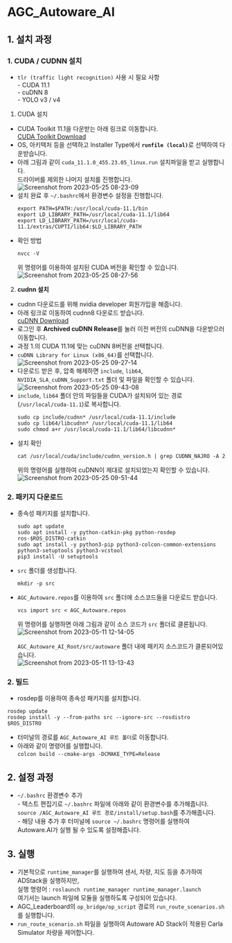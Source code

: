 # AGC_Autoware_AI  
## <b>1. 설치 과정</b>
### <b>1. CUDA / CUDNN 설치</b>  
- `tlr (traffic light recognition)` 사용 시 필요 사항  
<t> - CUDA 11.1  
<t> - cuDNN 8  
<t> - YOLO v3 / v4  

1. CUDA 설치
- CUDA Toolkit 11.1을 다운받는 아래 링크로 이동합니다.  
[CUDA Toolkit Download](https://developer.nvidia.com/cuda-11.1.0-download-archive)
- OS, 아키텍처 등을 선택하고 Installer Type에서 <b>`runfile (local)`</b>로 선택하여 다운받습니다.  
- 아래 그림과 같이 `cuda_11.1.0_455.23.05_linux.run` 설치파일을 받고 실행합니다.  
드라이버를 제외한 나머지 설치를 진행합니다.  
![Screenshot from 2023-05-25 08-23-09](https://github.com/jswoo0615/jswoo0615.github.io/assets/128343128/a067bb6d-ff25-4bf1-8ea0-f88b1e427cff)
- 설치 완료 후 `~/.bashrc`에서 환경변수 설정을 진행합니다.  
  ```shell
  export PATH=$PATH:/usr/local/cuda-11.1/bin
  export LD_LIBRARY_PATH=/usr/local/cuda-11.1/lib64
  export LD_LIBRARY_PATH=/usr/local/cuda-11.1/extras/CUPTI/lib64:$LD_LIBRARY_PATH
  ```   
- 확인 방법  
  ```shell 
  nvcc -V
  ```
  위 명령어를 이용하여 설치된 CUDA 버전을 확인할 수 있습니다.  
  ![Screenshot from 2023-05-25 08-27-56](https://github.com/jswoo0615/jswoo0615.github.io/assets/128343128/4c3d772d-0728-475d-be8d-f66d1e52db13)

2. <b>cudnn 설치</b>
- cudnn 다운로드를 위해 nvidia developer 회원가입을 해줍니다.  
- 아래 링크로 이동하여 cudnn8 다운로드 받습니다.  
[cuDNN Download](https://developer.nvidia.com/rdp/cudnn-download)
- 로그인 후 <b>Archived cuDNN Release</b>를 눌러 이전 버전의 cuDNN을 다운받으러 이동합니다.  
- 과정 1.의 CUDA 11.1에 맞는 cuDNN 8버전을 선택합니다.  
- `cuDNN Library for Linux (x86_64)`를 선택합니다.
![Screenshot from 2023-05-25 09-27-14](https://github.com/jswoo0615/jswoo0615.github.io/assets/128343128/32be3584-1975-43bf-b382-820232f5f794)
- 다운로드 받은 후, 압축 해제하면 `include`, `lib64`, `NVIDIA_SLA_cuDNN_Support.txt` 폴더 및 파일을 확인할 수 있습니다.  
![Screenshot from 2023-05-25 09-43-08](https://github.com/jswoo0615/jswoo0615.github.io/assets/128343128/2de0409e-3d1e-4df6-9eee-aa5e1d7f977b)
- `include`, `lib64` 폴더 안의 파일들을 CUDA가 설치되어 있는 경로 (`/usr/local/cuda-11.1`)로 복사합니다.
  ```shell
  sudo cp include/cudnn* /usr/local/cuda-11.1/include
  sudo cp lib64/libcudnn* /usr/local/cuda-11.1/lib64
  sudo chmod a+r /usr/local/cuda-11.1/lib64/libcudnn*
  ```
- 설치 확인  
  ```shell
  cat /usr/local/cuda/include/cudnn_version.h | grep CUDNN_NAJRO -A 2
  ```
  위의 명령어를 실행하여 cuDNN이 제대로 설치되었는지 확인할 수 있습니다.  
![Screenshot from 2023-05-25 09-51-44](https://github.com/jswoo0615/jswoo0615.github.io/assets/128343128/e84c077b-0c73-4b6c-b73b-11c12f8f81ec)

### <b>2. 패키지 다운로드</b>
- 종속성 패키지를 설치합니다.  
  ```shell
  sudo apt update
  sudo apt install -y python-catkin-pkg python-rosdep ros-$ROS_DISTRO-catkin
  sudo apt install -y python3-pip python3-colcon-common-extensions python3-setuptools python3-vcstool
  pip3 install -U setuptools
  ```
- `src` 폴더를 생성합니다.  
  ```shell
  mkdir -p src
  ```
- `AGC_Autoware.repos`를 이용하여 `src` 폴더에  소스코드들을 다운로드 받습니다.  
  ```shell
  vcs import src < AGC_Autoware.repos
  ```  
  위 명령어를 실행하면 아래 그림과 같이 소스 코드가 `src` 폴더로 클론됩니다.  
![Screenshot from 2023-05-11 12-14-05](https://github.com/jswoo0615/AGC_Packages/assets/128343128/8cfe5af8-e956-4f9b-9a1c-b039b9a5e948)

  `AGC_Autoware_AI_Root/src/autoware` 폴더 내에 패키지 소스코드가 클론되어있습니다.  
![Screenshot from 2023-05-11 13-13-43](https://github.com/jswoo0615/AGC_Packages/assets/128343128/791264d0-885c-4969-b473-94a20cdc2738)


### <b>2. 빌드</b>
- rosdep를 이용하여 종속성 패키지를 설치합니다.  
```shell
rosdep update
rosdep install -y --from-paths src --ignore-src --rosdistro $ROS_DISTRO
```
- 터미널의 경로를 `AGC_Autoware_AI 루트 폴더`로 이동합니다.  
- 아래와 같이 명령어를 실행합니다.  
`colcon build --cmake-args -DCMAKE_TYPE=Release` 

## <b>2. 설정 과정</b>
- `~/.bashrc` 환경변수 추가  
<t> - 텍스트 편집기로 `~/.bashrc` 파일에 아래와 같이 환경변수를 추가해줍니다.  
<t> `source /AGC_Autoware_AI 루트 경로/install/setup.bash`를 추가해줍니다.  
<t> - 해당 내용 추가 후 터미널에 `source ~/.bashrc` 명령어를 실행하여 Autoware.AI가 실행 될 수 있도록 설정해줍니다.  

## <b>3. 실행</b>
- 기본적으로 `runtime_manager`를 실행하여 센서, 차량, 지도 등을 추가하여 ADStack을 실행하지만,  
<t> 실행 명령어 : `roslaunch runtime_manager runtime_manager.launch`  
<t> 여기서는 launch 파일에 모듈을 실행하도록 구성되어 있습니다.  
- AGC_Leaderboard의 `op_bridge/op_script` 경로의 `run_route_scenarios.sh`를 실행합니다.  
- `run_route_scenario.sh` 파일을 실행하여 Autoware AD Stack이 적용된 Carla Simulator 차량을 제어합니다.